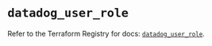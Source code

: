 # `datadog_user_role`

Refer to the Terraform Registry for docs: [`datadog_user_role`](https://registry.terraform.io/providers/datadog/datadog/3.48.1/docs/resources/user_role).
